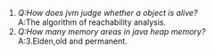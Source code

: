 1.
	*Q:How does jvm judge whether a object is alive?*  
	A:The algorithm of reachability analysis. 
2.
	*Q:How many memory areas in java heap memory?*  
	A:3.Elden,old and permanent.
